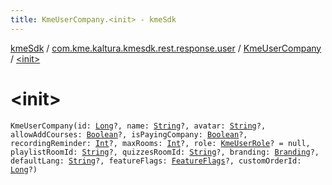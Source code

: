```yaml
---
title: KmeUserCompany.<init> - kmeSdk
---
```


[kmeSdk](../../index.html) / [com.kme.kaltura.kmesdk.rest.response.user](../index.html) / [KmeUserCompany](index.html) / [&lt;init&gt;](./-init-.html)

# &lt;init&gt;

`KmeUserCompany(id: `[`Long`](https://kotlinlang.org/api/latest/jvm/stdlib/kotlin/-long/index.html)`?, name: `[`String`](https://kotlinlang.org/api/latest/jvm/stdlib/kotlin/-string/index.html)`?, avatar: `[`String`](https://kotlinlang.org/api/latest/jvm/stdlib/kotlin/-string/index.html)`?, allowAddCourses: `[`Boolean`](https://kotlinlang.org/api/latest/jvm/stdlib/kotlin/-boolean/index.html)`?, isPayingCompany: `[`Boolean`](https://kotlinlang.org/api/latest/jvm/stdlib/kotlin/-boolean/index.html)`?, recordingReminder: `[`Int`](https://kotlinlang.org/api/latest/jvm/stdlib/kotlin/-int/index.html)`?, maxRooms: `[`Int`](https://kotlinlang.org/api/latest/jvm/stdlib/kotlin/-int/index.html)`?, role: `[`KmeUserRole`](../../com.kme.kaltura.kmesdk.ws.message.type/-kme-user-role/index.html)`? = null, playlistRoomId: `[`String`](https://kotlinlang.org/api/latest/jvm/stdlib/kotlin/-string/index.html)`?, quizzesRoomId: `[`String`](https://kotlinlang.org/api/latest/jvm/stdlib/kotlin/-string/index.html)`?, branding: `[`Branding`](-branding/index.html)`?, defaultLang: `[`String`](https://kotlinlang.org/api/latest/jvm/stdlib/kotlin/-string/index.html)`?, featureFlags: `[`FeatureFlags`](-feature-flags/index.html)`?, customOrderId: `[`Long`](https://kotlinlang.org/api/latest/jvm/stdlib/kotlin/-long/index.html)`?)`